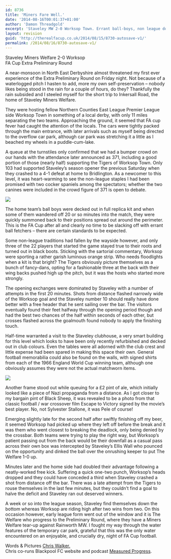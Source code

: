 ```yaml
---
id: 8736
title: 'Miners Fare Well.'
date: '2014-08-16T00:01:37+01:00'
author: 'Damon Threadgold'
excerpt: 'Staveley MW 2-0 Worksop Town. Errant ball-boys, non league dogs, [not] Nazi propaganda, Pele, value ale, a bumper crowd'
layout: revision
guid: 'http://therealfacup.co.uk/2014/08/15/8730-autosave-v1/'
permalink: /2014/08/16/8730-autosave-v1/
---
```


Staveley Miners Welfare 2-0 Worksop  
FA Cup Extra Preliminary Round

A near-monsoon in North East Derbyshire almost threatened my first ever experience of the Extra Preliminary Round on Friday night. Not because of a waterlogged pitch I hasten to add, more my own self-preservation – nobody likes being stood in the rain for a couple of hours, do they? Thankfully the rain subsided and I steeled myself for the short trip to Inkersall Road, the home of Staveley Miners Welfare.

They were hosting fellow Northern Counties East League Premier League side Worksop Town in something of a local derby, with only 11 miles separating the two teams. Approaching the ground, it seemed that FA cup fever had caught the attention of the locals. The cars were tightly packed through the main entrance, with later arrivals such as myself being directed to the overflow car park, although car park was stretching it a little as I beached my wheels in a puddle-cum-lake.

A queue at the turnstiles only confirmed that we had a bumper crowd on our hands with the attendance later announced as 371, including a good portion of those (nearly half) supporting the Tigers of Worksop Town. Only 103 had supported Staveley’s season opener the previous Saturday when they crashed to a 4-1 defeat at home to Bridlington. As a newcomer to this level, it was heart-warming to see the non-league staples I had been promised with two cocker spaniels among the spectators; whether the two canines were included in the crowd figure of 371 is open to debate.

![](https://lh4.googleusercontent.com/-123iY_qRJWI/U-6PGfcrO9I/AAAAAAAAEgk/HBXSaSQlR8E/w761-h507-no/staveley4.jpeg)

The home team’s ball boys were decked out in full replica kit and when some of them wandered off 20 or so minutes into the match, they were quickly summoned back to their positions spread out around the perimeter. This is the FA Cup after all and clearly no time to be slacking off with errant ball fetchers – there are certain standards to be expected.

Some non-league traditions had fallen by the wayside however, and only three of the 22 players that started the game stayed true to their roots and turned out in black boots. Sticking with the sartorial commentary, Worksop were sporting a rather garish luminous orange strip. Who needs floodlights when a kit is that bright? The Tigers obviously picture themselves as a bunch of fancy-dans, opting for a fashionable three at the back with their wing backs pushed high up the pitch, but it was the hosts who started more strongly.

The opening exchanges were dominated by Staveley with a number of attempts in the first 20 minutes. Shots from distance flashed narrowly wide of the Worksop goal and the Staveley number 10 should really have done better with a free header that he sent sailing over the bar. The visitors eventually found their feet halfway through the opening period though and had the best two chances of the half within seconds of each other, but crosses flashed across the goalmouth found nobody to apply the finishing touch.

Half-time warranted a visit to the Staveley clubhouse, a very smart building for this level which looks to have been only recently refurbished and decked out in club colours. Even the tables were all adorned with the club crest and little expense had been spared in making this space their own. General football memorabilia could also be found on the walls, with signed shirts from each of the 1966 England World Cup winning team, although one obviously assumes they were not the actual matchworn items.

![](https://lh5.googleusercontent.com/-PGY7pYs5i-I/U-6PGAl-0-I/AAAAAAAAEgg/UdErsbg9km4/s507-no/staveley3.jpeg)

Another frame stood out while queuing for a £2 pint of ale, which initially looked like a piece of Nazi propaganda from a distance. As I got closer to my bargain pint of Black Sheep, it was revealed to be a photo from that classic football / war crossover film Escape to Victory signed by the movie’s best player. No, not Sylvester Stallone, it was Pele of course!

Emerging slightly late for the second half after swiftly finishing off my beer, it seemed Worksop had picked up where they left off before the break and it was them who went closest to breaking the deadlock, only being denied by the crossbar. Both teams were trying to play the right way, but Worksop’s patient passing out from the back would be their downfall as a casual pass across their own box was intercepted by Staveley’s Ellis Wall who pounced on the opportunity and dinked the ball over the onrushing keeper to put The Welfare 1-0 up.

Minutes later and the home side had doubled their advantage following a neatly-worked free kick. Suffering a quick one-two punch, Worksop’s heads dropped and they could have conceded a third when Staveley crashed a shot from distance off the bar. There was a late attempt from the Tigers to rouse themselves in the last few minutes, but they couldn’t find a goal to halve the deficit and Staveley ran out deserved winners.

A week or so into the league season, Staveley find themselves down the bottom whereas Worksop are riding high after two wins from two. On this occasion however, early league form went out of the window and it is The Welfare who progress to the Preliminary Round, where they have a Miners Welfare tear-up against Rainworth MW. I fought my way through the water features of the temporary car park, grateful that this was the only water encountered on an enjoyable, and crucially dry, night of FA Cup football.

Words &amp; Pictures [Chris Walker.](https://twitter.com/onedavebamber)  
Chris co-runs Blackpool FC website and podcast [Measured Progress](http://measuredprogress.co.uk/).